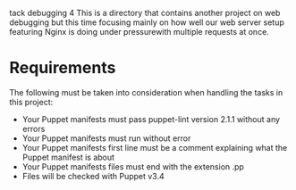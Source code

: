 tack debugging 4
This is a directory that contains another project on web debugging but this time focusing mainly on how well our web server setup featuring Nginx is doing under pressurewith multiple requests at once.

# Requirements
The following must be taken into consideration when handling the tasks in this project:
- Your Puppet manifests must pass puppet-lint version 2.1.1 without any errors
- Your Puppet manifests must run without error
- Your Puppet manifests first line must be a comment explaining what the Puppet manifest is about
- Your Puppet manifests files must end with the extension .pp
- Files will be checked with Puppet v3.4

